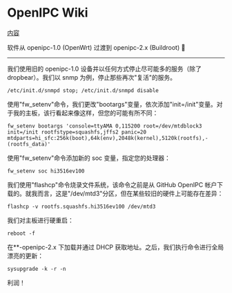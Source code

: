 # OpenIPC Wiki 
[内容](../README.zh.md)

软件从 openipc-1.0 (OpenWrt) 过渡到 openipc-2.x (Buildroot) 👻 
------------------------------------------ ------------------------------------------

我们使用旧的 openipc-1.0 设备并以任何方式停止尽可能多的服务（除了 dropbear）。我们以 snmp 为例，停止那些再次"复活"的服务。

```
/etc/init.d/snmpd stop; /etc/init.d/snmpd disable
```

使用"fw_setenv"命令，我们更改"bootargs"变量，依次添加"init=/init"变量。对于我的主板，该行看起来像这样，但您的可能有所不同：

```
fw_setenv bootargs 'console=ttyAMA 0,115200 root=/dev/mtdblock3 init=/init rootfstype=squashfs,jffs2 panic=20 mtdparts=hi_sfc:256k(boot),64k(env),2048k(kernel),5120k(rootfs),-(rootfs_data)'
```

使用"fw_setenv"命令添加新的 soc 变量，指定您的处理器：

```
fw_setenv soc hi3516ev100
```

我们使用"flashcp"命令烧录文件系统，该命令之前是从 GitHub OpenIPC 帐户下载的。就我而言，这是"/dev/mtd3"分区，但在某些较旧的硬件上可能存在差异：

```
flashcp -v rootfs.squashfs.hi3516ev100 /dev/mtd3
```

我们对主板进行硬重启：

```
reboot -f
```

在**-openipc-2.x 下加载并通过 DHCP 获取地址。之后，我们执行命令进行全局漂亮的更新：

```
sysupgrade -k -r -n
```

利润！

